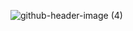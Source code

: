 ![github-header-image (4)](https://user-images.githubusercontent.com/83475962/215488608-e9306c3f-b23e-499d-bbd8-62f432b026ed.png)
